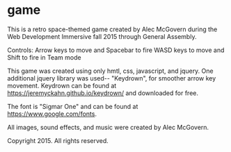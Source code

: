 # game

This is a retro space-themed game created by Alec McGovern during the Web Development Immersive fall 2015 through General Assembly.  

Controls:  Arrow keys to move and Spacebar to fire
			WASD keys to move and Shift to fire in Team mode

This game was created using only hmtl, css, javascript, and jquery.  One additional jquery library was used-- "Keydrown", for smoother arrow key movement.  Keydrown can be found at https://jeremyckahn.github.io/keydrown/ and downloaded for free.  

The font is "Sigmar One" and can be found at https://www.google.com/fonts.

All images, sound effects, and music were created by Alec McGovern.



Copyright 2015.  All rights reserved.  
